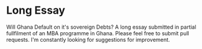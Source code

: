 # Long Essay
Will Ghana Default on it's sovereign Debts? A long essay submitted in partial fullfilment of an MBA programme in Ghana.
Please feel free to submit pull requests. I'm constantly looking for suggestions for improvement.
